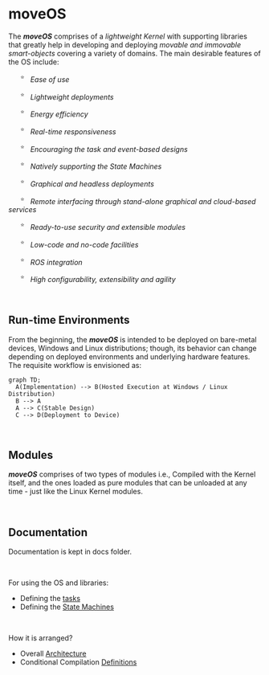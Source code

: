 # moveOS

The ***moveOS*** comprises of a *lightweight Kernel* with supporting libraries that greatly help in developing and deploying *movable and immovable smart-objects* covering a variety of domains. The main desirable features of the OS include:

&nbsp; &nbsp; &nbsp; <sup>:star:</sup> &nbsp; *Ease of use*

&nbsp; &nbsp; &nbsp; <sup>:star:</sup> &nbsp; *Lightweight deployments*
  
&nbsp; &nbsp; &nbsp; <sup>:star:</sup> &nbsp; *Energy efficiency*
  
&nbsp; &nbsp; &nbsp; <sup>:star:</sup> &nbsp; *Real-time responsiveness*
  
&nbsp; &nbsp; &nbsp; <sup>:star:</sup> &nbsp; *Encouraging the task and event-based designs*
  
&nbsp; &nbsp; &nbsp; <sup>:star:</sup> &nbsp; *Natively supporting the State Machines*
  
&nbsp; &nbsp; &nbsp; <sup>:star:</sup> &nbsp; *Graphical and headless deployments*
  
&nbsp; &nbsp; &nbsp; <sup>:star:</sup> &nbsp; *Remote interfacing through stand-alone graphical and cloud-based services*
  
&nbsp; &nbsp; &nbsp; <sup>:star:</sup> &nbsp; *Ready-to-use security and extensible modules*
  
&nbsp; &nbsp; &nbsp; <sup>:star:</sup> &nbsp; *Low-code and no-code facilities*
  
&nbsp; &nbsp; &nbsp; <sup>:star:</sup> &nbsp; *ROS integration*
  
&nbsp; &nbsp; &nbsp; <sup>:star:</sup> &nbsp; *High configurability, extensibility and agility*



&nbsp;

## Run-time Environments

From the beginning, the ***moveOS*** is intended to be deployed on bare-metal devices, Windows and Linux distributions; though, its behavior can change depending on deployed environments and underlying hardware features. The requisite workflow is envisioned as:

```mermaid
graph TD;
  A(Implementation) --> B(Hosted Execution at Windows / Linux Distribution)
  B --> A
  A --> C(Stable Design)
  C --> D(Deployment to Device)
```



&nbsp;

## Modules

***moveOS*** comprises of two types of modules i.e., Compiled with the Kernel itself, and the ones loaded as pure modules that can be unloaded at any time - just like the Linux Kernel modules.



&nbsp;

## Documentation

Documentation is kept in docs folder.


&nbsp;

For using the OS and libraries:

  * Defining the [tasks](./docs/usage/Tasks.md)
  * Defining the [State Machines](./docs/usage/StateMachine.md)


&nbsp;

How it is arranged?

  * Overall [Architecture](./docs/contrib/Architecture.md)
  * Conditional Compilation [Definitions](./docs/contrib/Defines.md)

